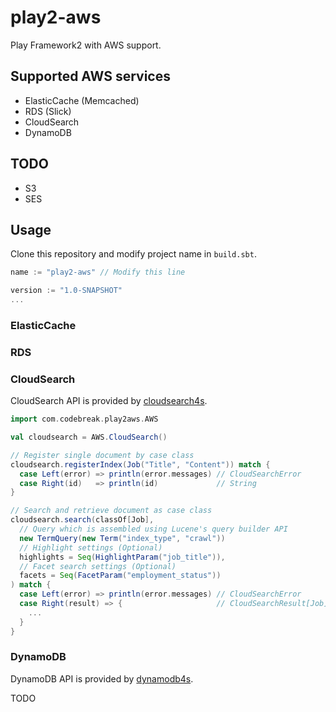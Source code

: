 play2-aws
=====================================

Play Framework2 with AWS support.

## Supported AWS services

- ElasticCache (Memcached)
- RDS (Slick)
- CloudSearch
- DynamoDB

## TODO

- S3
- SES

## Usage

Clone this repository and modify project name in `build.sbt`.

```scala
name := "play2-aws" // Modify this line

version := "1.0-SNAPSHOT"
...
```

### ElasticCache


### RDS


### CloudSearch

CloudSearch API is provided by [cloudsearch4s](https://github.com/bizreach/cloudsearch4s).

```scala
import com.codebreak.play2aws.AWS

val cloudsearch = AWS.CloudSearch()

// Register single document by case class
cloudsearch.registerIndex(Job("Title", "Content")) match {
  case Left(error) => println(error.messages) // CloudSearchError
  case Right(id)   => println(id)             // String
}

// Search and retrieve document as case class
cloudsearch.search(classOf[Job],
  // Query which is assembled using Lucene's query builder API
  new TermQuery(new Term("index_type", "crawl"))
  // Highlight settings (Optional)
  highlights = Seq(HighlightParam("job_title")),
  // Facet search settings (Optional)
  facets = Seq(FacetParam("employment_status"))
) match {
  case Left(error) => println(error.messages) // CloudSearchError
  case Right(result) => {                     // CloudSearchResult[Job]
    ...
  }
}
```

### DynamoDB

DynamoDB API is provided by [dynamodb4s](https://github.com/bizreach/dynamodb4s).

TODO